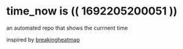 # time_now is (( 1692205200051 ))

an automated repo that shows the currnent time

inspired by [breakingheatmap](https://github.com/breakingheatmap/breakingheatmap)